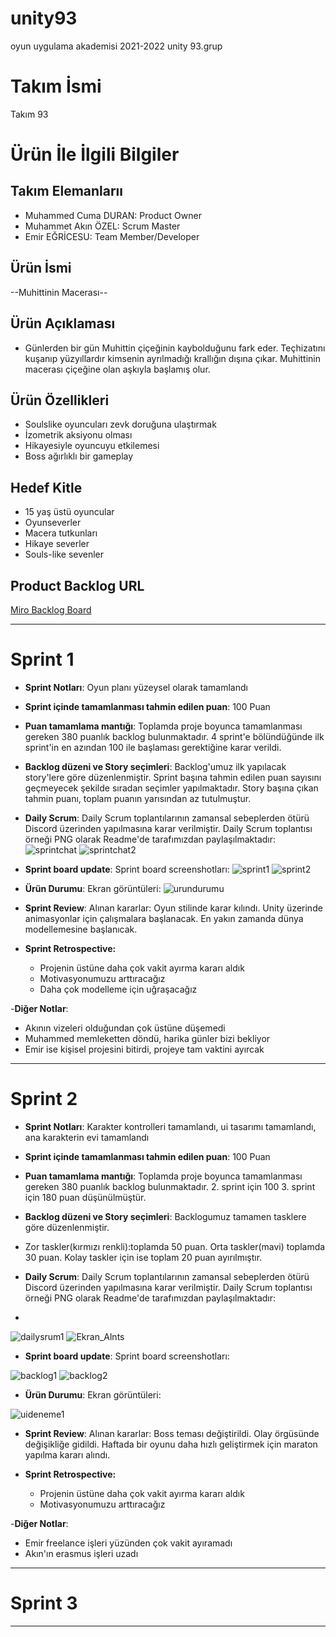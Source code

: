 # unity93
oyun uygulama akademisi 2021-2022 unity 93.grup
# **Takım İsmi**

Takım 93

# Ürün İle İlgili Bilgiler


## Takım Elemanlarıı

- Muhammed Cuma DURAN: Product Owner
- Muhammet Akın ÖZEL: Scrum Master
- Emir EĞRİCESU: Team Member/Developer

## Ürün İsmi

--Muhittinin Macerası--

## Ürün Açıklaması

- Günlerden bir gün Muhittin çiçeğinin kaybolduğunu fark eder. Teçhizatını kuşanıp yüzyıllardır kimsenin ayrılmadığı krallığın dışına çıkar. Muhittinin macerası çiçeğine olan aşkıyla başlamış olur.


## Ürün Özellikleri

- Soulslike oyuncuları zevk doruğuna ulaştırmak
- İzometrik aksiyonu olması
- Hikayesiyle oyuncuyu etkilemesi
- Boss ağırlıklı bir gameplay

## Hedef Kitle

- 15 yaş üstü oyuncular
- Oyunseverler
- Macera tutkunları
- Hikaye severler
- Souls-like sevenler

## Product Backlog URL

[Miro Backlog Board](https://miro.com/app/board/uXjVO2Hwivg=/?share_link_id=232162963736)

---

# Sprint 1

- **Sprint Notları**: Oyun planı yüzeysel olarak tamamlandı

- **Sprint içinde tamamlanması tahmin edilen puan**: 100 Puan

- **Puan tamamlama mantığı**: Toplamda proje boyunca tamamlanması gereken 380 puanlık backlog bulunmaktadır. 4 sprint'e bölündüğünde ilk sprint'in en azından 100 ile başlaması gerektiğine karar verildi.

- **Backlog düzeni ve Story seçimleri**: Backlog'umuz ilk yapılacak story'lere göre düzenlenmiştir. Sprint başına tahmin edilen puan sayısını geçmeyecek şekilde sıradan seçimler yapılmaktadır. Story başına çıkan tahmin puanı, toplam puanın yarısından az tutulmuştur. 

- **Daily Scrum**: Daily Scrum toplantılarının zamansal sebeplerden ötürü Discord üzerinden yapılmasına karar verilmiştir. Daily Scrum toplantısı örneği PNG olarak Readme'de tarafımızdan paylaşılmaktadır:
![sprintchat](https://user-images.githubusercontent.com/104321518/167486824-577bbec7-c2b0-47a9-ab86-52a03a3c2665.png)
![sprintchat2](https://user-images.githubusercontent.com/104321518/167486971-c1ca8088-6eb9-4076-a07c-29759622ab7e.png)

- **Sprint board update**: Sprint board screenshotları: 
![sprint1](https://user-images.githubusercontent.com/104321518/167487176-9752aee9-e537-4af7-8db7-ceb169e3ac2b.PNG)
![sprint2](https://user-images.githubusercontent.com/104321518/167487180-4b9702e7-1193-4e9e-9e0d-193946ac8ac1.PNG)


- **Ürün Durumu**: Ekran görüntüleri:
![urundurumu](https://user-images.githubusercontent.com/104321518/167487243-655815bd-4da1-4d9a-85e3-73a16f1dd6f6.png)


- **Sprint Review**: 
Alınan kararlar: Oyun stilinde karar kılındı. Unity üzerinde animasyonlar için çalışmalara başlanacak. En yakın zamanda dünya modellemesine başlanıcak.

- **Sprint Retrospective:**
  - Projenin üstüne daha çok vakit ayırma kararı aldık
  - Motivasyonumuzu arttıracağız
  - Daha çok modelleme için uğraşacağız

-**Diğer Notlar**:
- Akının vizeleri olduğundan çok üstüne düşemedi
- Muhammed memleketten döndü, harika günler bizi bekliyor
- Emir ise kişisel projesini bitirdi, projeye tam vaktini ayırcak

---

# Sprint 2

- **Sprint Notları**: Karakter kontrolleri tamamlandı, ui tasarımı tamamlandı, ana karakterin evi tamamlandı 

- **Sprint içinde tamamlanması tahmin edilen puan**: 100 Puan

- **Puan tamamlama mantığı**: Toplamda proje boyunca tamamlanması gereken 380 puanlık backlog bulunmaktadır. 2. sprint için 100 3. sprint için 180 puan düşünülmüştür.

- **Backlog düzeni ve Story seçimleri**: Backlogumuz tamamen tasklere göre düzenlenmiştir. 
- Zor taskler(kırmızı renkli):toplamda 50 puan. Orta taskler(mavi) toplamda 30 puan. Kolay taskler için ise toplam 20 puan ayırılmıştır.

- **Daily Scrum**: Daily Scrum toplantılarının zamansal sebeplerden ötürü Discord üzerinden yapılmasına karar verilmiştir. Daily Scrum toplantısı örneği PNG olarak Readme'de tarafımızdan paylaşılmaktadır:
- 
![dailysrum1](https://user-images.githubusercontent.com/104321518/169596855-3cf9c765-07c5-43b4-a5ac-e4073d4852ff.PNG)
![Ekran_Alnts](https://user-images.githubusercontent.com/104321518/169596859-6d77abf4-dc10-47e8-b9ed-a61915913ee0.png)


- **Sprint board update**: Sprint board screenshotları: 

![backlog1](https://user-images.githubusercontent.com/104321518/169598793-f08a72d5-605d-4514-badc-f2f8d592cb5a.PNG)
![backlog2](https://user-images.githubusercontent.com/104321518/169598798-5959aa4c-5f3a-404f-ab10-98c47c055cdb.PNG)



- **Ürün Durumu**: Ekran görüntüleri:

![uideneme1](https://user-images.githubusercontent.com/104321518/169665545-8034a1db-5bb5-40b1-a86b-beb61912c384.png)


- **Sprint Review**: 
Alınan kararlar: Boss teması değiştirildi. Olay örgüsünde değişikliğe gidildi. Haftada bir oyunu daha hızlı geliştirmek için maraton yapılma kararı alındı.

- **Sprint Retrospective:**
  - Projenin üstüne daha çok vakit ayırma kararı aldık
  - Motivasyonumuzu arttıracağız

-**Diğer Notlar**:
- Emir freelance işleri yüzünden çok vakit ayıramadı
- Akın'ın erasmus işleri uzadı

---

# Sprint 3

---
